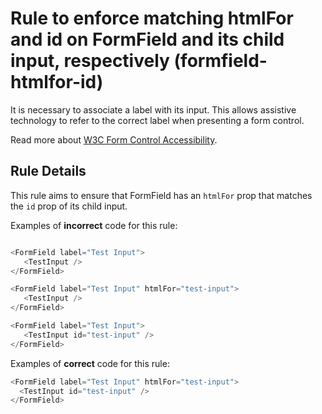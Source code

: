 # Rule to enforce matching htmlFor and id on FormField and its child input, respectively (formfield-htmlfor-id)

It is necessary to associate a label with its input. This allows assistive technology to refer to the correct label when presenting a form control.

Read more about [W3C Form Control Accessibility](https://www.w3.org/WAI/tutorials/forms/labels/).

## Rule Details

This rule aims to ensure that FormField has an `htmlFor` prop that matches the `id` prop of its child input.

Examples of **incorrect** code for this rule:

```js

<FormField label="Test Input">
   <TestInput />
</FormField>

<FormField label="Test Input" htmlFor="test-input">
   <TestInput />
</FormField>

<FormField label="Test Input">
   <TestInput id="test-input" />
</FormField>

```

Examples of **correct** code for this rule:

```js
<FormField label="Test Input" htmlFor="test-input">
  <TestInput id="test-input" />
</FormField>
```
